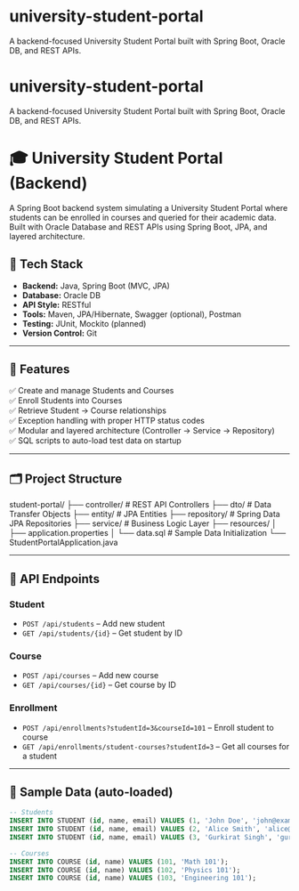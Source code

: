# university-student-portal
A backend-focused University Student Portal built with Spring Boot, Oracle DB, and REST APIs.

# university-student-portal
A backend-focused University Student Portal built with Spring Boot, Oracle DB, and REST APIs.

# 🎓 University Student Portal (Backend)

A Spring Boot backend system simulating a University Student Portal where students can be enrolled in courses and queried for their academic data. Built with Oracle Database and REST APIs using Spring Boot, JPA, and layered architecture.

## 🔧 Tech Stack

- **Backend:** Java, Spring Boot (MVC, JPA)
- **Database:** Oracle DB
- **API Style:** RESTful
- **Tools:** Maven, JPA/Hibernate, Swagger (optional), Postman
- **Testing:** JUnit, Mockito (planned)
- **Version Control:** Git

---

## 🧩 Features

✅ Create and manage Students and Courses  
✅ Enroll Students into Courses  
✅ Retrieve Student → Course relationships  
✅ Exception handling with proper HTTP status codes  
✅ Modular and layered architecture (Controller → Service → Repository)  
✅ SQL scripts to auto-load test data on startup  

---

## 🗂️ Project Structure

student-portal/
├── controller/ # REST API Controllers
├── dto/ # Data Transfer Objects
├── entity/ # JPA Entities
├── repository/ # Spring Data JPA Repositories
├── service/ # Business Logic Layer
├── resources/
│ ├── application.properties
│ └── data.sql # Sample Data Initialization
└── StudentPortalApplication.java


---

## 🔄 API Endpoints

### Student
- `POST /api/students` – Add new student  
- `GET /api/students/{id}` – Get student by ID  

### Course
- `POST /api/courses` – Add new course  
- `GET /api/courses/{id}` – Get course by ID  

### Enrollment
- `POST /api/enrollments?studentId=3&courseId=101` – Enroll student to course  
- `GET /api/enrollments/student-courses?studentId=3` – Get all courses for a student  

---

## 💾 Sample Data (auto-loaded)

```sql
-- Students
INSERT INTO STUDENT (id, name, email) VALUES (1, 'John Doe', 'john@example.com');
INSERT INTO STUDENT (id, name, email) VALUES (2, 'Alice Smith', 'alice@example.com');
INSERT INTO STUDENT (id, name, email) VALUES (3, 'Gurkirat Singh', 'gurkirat.ca@gmail.com');

-- Courses
INSERT INTO COURSE (id, name) VALUES (101, 'Math 101');
INSERT INTO COURSE (id, name) VALUES (102, 'Physics 101');
INSERT INTO COURSE (id, name) VALUES (103, 'Engineering 101');
